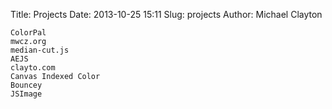 Title: Projects
Date: 2013-10-25 15:11
Slug: projects
Author: Michael Clayton

    ColorPal
    mwcz.org
    median-cut.js
    AEJS
    clayto.com
    Canvas Indexed Color
    Bouncey
    JSImage


